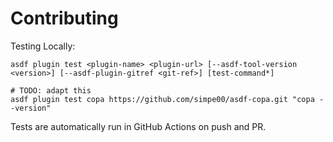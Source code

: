 # Contributing

Testing Locally:

```shell
asdf plugin test <plugin-name> <plugin-url> [--asdf-tool-version <version>] [--asdf-plugin-gitref <git-ref>] [test-command*]

# TODO: adapt this
asdf plugin test copa https://github.com/simpe00/asdf-copa.git "copa --version"
```

Tests are automatically run in GitHub Actions on push and PR.
